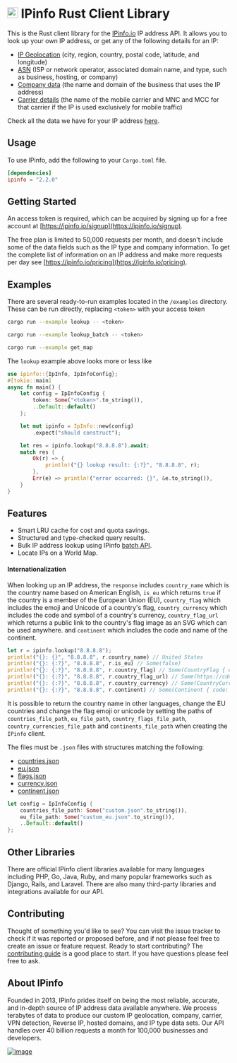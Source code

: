 # [<img src="https://ipinfo.io/static/ipinfo-small.svg" alt="IPinfo" width="24"/>](https://ipinfo.io/) IPinfo Rust Client Library

This is the Rust client library for the [IPinfo.io](https://ipinfo.io) IP address API.
It allows you to look up your own IP address, or get any of the following details for an IP:

- [IP Geolocation](https://ipinfo.io/ip-geolocation-api) (city, region, country, postal code, latitude, and longitude)
- [ASN](https://ipinfo.io/asn-api) (ISP or network operator, associated domain name, and type, such as business, hosting, or company)
- [Company data](https://ipinfo.io/ip-company-api) (the name and domain of the business that uses the IP address)
- [Carrier details](https://ipinfo.io/ip-carrier-api) (the name of the mobile carrier and MNC and MCC for that carrier if the IP is used exclusively for mobile traffic)

Check all the data we have for your IP address [here](https://ipinfo.io/what-is-my-ip).

## Usage

To use IPinfo, add the following to your `Cargo.toml` file.

```toml
[dependencies]
ipinfo = "2.2.0"
```

## Getting Started

An access token is required, which can be acquired by signing up for a free account
at [https://ipinfo.io/signup](https://ipinfo.io/signup).

The free plan is limited to 50,000 requests per month, and doesn't include some of the
data fields such as the IP type and company information. To get the complete list of
information on an IP address and make more requests per day see [https://ipinfo.io/pricing](https://ipinfo.io/pricing).

## Examples
There are several ready-to-run examples located in the `/examples` directory. These can be run directly, replacing `<token>` with your access token

```bash
cargo run --example lookup -- <token>
```
```bash
cargo run --example lookup_batch -- <token>
```
```bash
cargo run --example get_map
```

The `lookup` example above looks more or less like
```rust
use ipinfo::{IpInfo, IpInfoConfig};
#[tokio::main]
async fn main() {
    let config = IpInfoConfig {
        token: Some("<token>".to_string()),
        ..Default::default()
    };

    let mut ipinfo = IpInfo::new(config)
        .expect("should construct");

    let res = ipinfo.lookup("8.8.8.8").await;
    match res {
        Ok(r) => {
            println!("{} lookup result: {:?}", "8.8.8.8", r);
        },
        Err(e) => println!("error occurred: {}", &e.to_string()),
    }
}
```

## Features

* Smart LRU cache for cost and quota savings.
* Structured and type-checked query results.
* Bulk IP address lookup using IPinfo [batch API](https://ipinfo.io/developers/batch).
* Locate IPs on a World Map.

#### Internationalization

When looking up an IP address, the `response` includes `country_name` which is the country name based on American English, `is_eu` which returns `true` if the country is a member of the European Union (EU), `country_flag` which includes the emoji and Unicode of a country's flag, `country_currency` 
which includes the code and symbol of a country's currency, `country_flag_url` which returns a public link to the country's flag image as an SVG which can be used anywhere. and `continent` which includes the code and name of the continent. 

```rust 
let r = ipinfo.lookup("8.8.8.8");
println!("{}: {}", "8.8.8.8", r.country_name) // United States
println!("{}: {:?}", "8.8.8.8", r.is_eu) // Some(false)
println!("{}: {:?}", "8.8.8.8", r.country_flag) // Some(CountryFlag { emoji: "🇺🇸", unicode: "U+1F1FA U+1F1F8" })
println!("{}: {:?}", "8.8.8.8", r.country_flag_url) // Some(https://cdn.ipinfo.io/static/images/countries-flags/US.svg)
println!("{}: {:?}", "8.8.8.8", r.country_currency) // Some(CountryCurrency { code: "USD", symbol: "$" })
println!("{}: {:?}", "8.8.8.8", r.continent) // Some(Continent { code: "NA", name: "North America" })
```

It is possible to return the country name in other languages, change the EU countries and change the flag emoji or unicode by setting the paths of `countries_file_path`, `eu_file_path`, `country_flags_file_path`, `country_currencies_file_path` and `continents_file_path` when creating the `IPinfo` client.

The files must be `.json` files with structures matching the following:

- [countries.json](./assets/countries.json)
- [eu.json](./assets/eu.json)
- [flags.json](./assets/flags.json)
- [currency.json](./assets/currency.json)
- [continent.json](./assets/continent.json)

```rust
let config = IpInfoConfig {
    countries_file_path: Some("custom.json".to_string()),
    eu_file_path: Some("custom_eu.json".to_string()),
    ..Default::default()
};
```

## Other Libraries

There are official IPinfo client libraries available for many languages including
PHP, Go, Java, Ruby, and many popular frameworks such as Django, Rails, and Laravel.
There are also many third-party libraries and integrations available for our API.

## Contributing

Thought of something you'd like to see? You can visit the issue tracker
to check if it was reported or proposed before, and if not please feel free to
create an issue or feature request. Ready to start contributing?
The [contributing guide][contributing] is a good place to start. If you have
questions please feel free to ask.

## About IPinfo

Founded in 2013, IPinfo prides itself on being the most reliable, accurate, and in-depth source of IP address data available anywhere. We process terabytes of data to produce our custom IP geolocation, company, carrier, VPN detection, Reverse IP, hosted domains, and IP type data sets. Our API handles over 40 billion requests a month for 100,000 businesses and developers.

[![image](https://avatars3.githubusercontent.com/u/15721521?s=128&u=7bb7dde5c4991335fb234e68a30971944abc6bf3&v=4)](https://ipinfo.io/)

[contributing]: https://github.com/ipinfo/rust/blob/master/CONTRIBUTING.md
